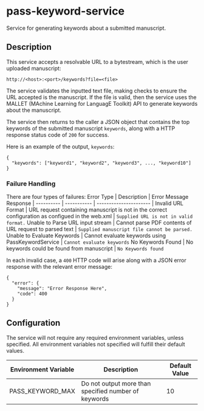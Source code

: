 # pass-keyword-service
Service for generating keywords about a submitted manuscript. 


## Description
This service accepts a resolvable URL to a bytestream, which is the user uploaded manuscript:

`http://<host>:<port>/keywords?file=<file>`

The service validates the inputted text file, making checks to ensure the URL accepted is the manuscript. If the file is valid, then the service uses the MALLET (MAchine Learning for LanguagE Toolkit) API to generate keywords about the manuscript. 

The service then returns to the caller a JSON object that contains the top keywords of the submitted manuscript `keywords`, along with a HTTP response status code of `200` for success.

Here is an example of the output, `keywords`:

```
{
  "keywords": ["keyword1", "keyword2", "keyword3", ..., "keyword10"]
}
```

### Failure Handling
There are four types of failures:
Error Type | Description | Error Message Response |
---------- | ----------- | ---------------------- |
Invalid URL Format | URL request containing manuscript is not in the correct configuration as configued in the web.xml | `Supplied URL is not in valid format.`
Unable to Parse URL input stream | Cannot parse PDF contents of URL request to parsed text | `Supplied manuscript file cannot be parsed.`
Unable to Evaluate Keywords | Cannot evaluate keywords using PassKeywordService | `Cannot evaluate keywords`
No Keywords Found | No keywords could be found from manuscript | `No Keywords found`

In each invalid case, a `400` HTTP code will arise along with a JSON error response with the relevant error message:
```
{
  "error": {
    "message": "Error Response Here",
    "code": 400
  }
}
```

## Configuration
The service will not require any required environment variables, unless specified. All environment variables not specified will fulfill their default values. 

| Environment Variable  		| Description  		| Default Value |
| ------------- | ------------- | ------------- |
| PASS_KEYWORD_MAX | Do not output more than specified number of keywords | 10 |
